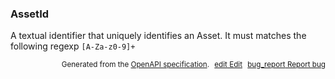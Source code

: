 <!--- This is a generated file, do not edit! -->
<!--- [START woosmap_http_schema_assetid] -->
<h3 class="schema-object" id="AssetId">AssetId</h3>

A textual identifier that uniquely identifies an Asset. It must matches the following regexp `[A-Za-z0-9]+`

<p style="text-align: right; font-size: smaller;">Generated from the <a data-label="openapi-github" href="https://github.com/woosmap/openapi-specification" title="Woosmap OpenAPI Specification" class="external">OpenAPI specification</a>.
<a data-label="openapi-github-woosmap-http-schema-assetid" data-action="edit" style="margin-left: 5px;" href="https://github.com/woosmap/openapi-specification/blob/main/specification/schemas/AssetId.yml" title="Edit on GitHub"><span class="material-icons">edit</span> Edit</a>
<a data-label="openapi-github-woosmap-http-schema-assetid" data-action="bug" style="margin-left: 5px;" href="https://github.com/woosmap/openapi-specification/issues/new?assignees=&labels=type%3A+bug%2C+triage+me&template=bug_report.md&title=[schemas] Bug - AssetId" title="File bug for schemas on GitHub"><span class="material-icons">bug_report</span> Report bug</a>
</p>

<!--- [END woosmap_http_schema_assetid] -->
